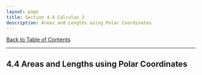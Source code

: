 ```yaml
---
layout: page
title: Section 4.4 Calculus 2
description: Areas and Lengths using Polar Coordinates
---
```


[Back to Table of Contents](../..)

---

## 4.4 Areas and Lengths using Polar Coordinates
